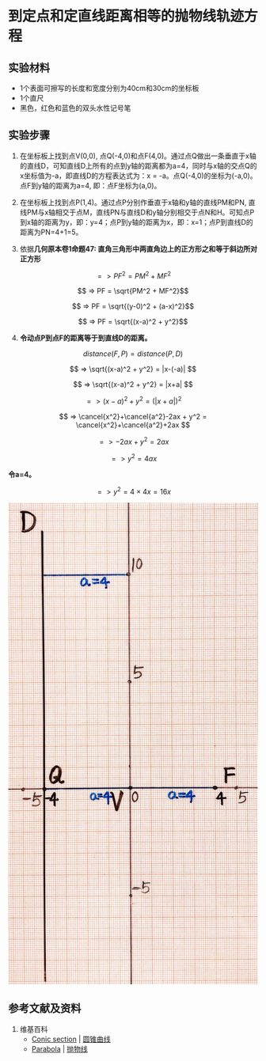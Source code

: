 # 到定点和定直线距离相等的抛物线轨迹方程

## 实验材料

- 1个表面可擦写的长度和宽度分别为40cm和30cm的坐标板
- 1个直尺
- 黑色，红色和蓝色的双头水性记号笔

## 实验步骤

1. 在坐标板上找到点V(0,0), 点Q(-4,0)和点F(4,0)。通过点Q做出一条垂直于x轴的直线D，可知直线D上所有的点到y轴的距离都为a=4，同时与x轴的交点Q的x坐标值为-a，即直线D的方程表达式为：x = -a。点Q(-4,0)的坐标为(-a,0)。点F到y轴的距离为a=4, 即：点F坐标为(a,0)。

2. 在坐标板上找到点P(1,4)。通过点P分别作垂直于x轴和y轴的直线PM和PN, 直线PM与x轴相交于点M，直线PN与直线D和y轴分别相交于点N和H。可知点P到x轴的距离为y，即：y=4；点P到y轴的距离为x，即：x=1；点P到直线D的距离为PN=4+1=5。

3. 依据**几何原本卷1命题47: 直角三角形中两直角边上的正方形之和等于斜边所对正方形**

$$ => PF^2 = PM^2 + MF^2$$

$$ => PF = \sqrt{PM^2 + MF^2}$$

$$ => PF = \sqrt{(y-0)^2 + (a-x)^2}$$

$$ => PF = \sqrt{(x-a)^2 + y^2}$$

4. **令动点P到点F的距离等于到直线D的距离。**

$$ distance(F,P) = distance(P,D) $$

$$ => \sqrt{(x-a)^2 + y^2} = |x-(-a)| $$

$$ => \sqrt{(x-a)^2 + y^2} = |x+a| $$

$$ => (x-a)^2 + y^2 = (|x+a|)^2 $$

$$ => \cancel{x^2}+\cancel{a^2}-2ax + y^2 = \cancel{x^2}+\cancel{a^2}+2ax $$

$$ => -2ax + y^2 = 2ax $$

$$ => y^2 = 4ax $$

**令a=4。**

$$ => y^2 = 4×4x = 16x $$

![](/images/函数和极限/在2维坐标纸上感受n个点组成了任意形状的轮廓/到定点和定直线距离相等的抛物线轨迹方程/1a1.jpg)

## 参考文献及资料

1. 维基百科
	- [Conic section](https://en.wikipedia.org/wiki/Conic_section) | [圆锥曲线](https://zh.wikipedia.org/wiki/%E5%9C%86%E9%94%A5%E6%9B%B2%E7%BA%BF) 
	- [Parabola](https://en.wikipedia.org/wiki/Parabola) | [抛物线](https://zh.wikipedia.org/wiki/%E6%8A%9B%E7%89%A9%E7%BA%BF) 

